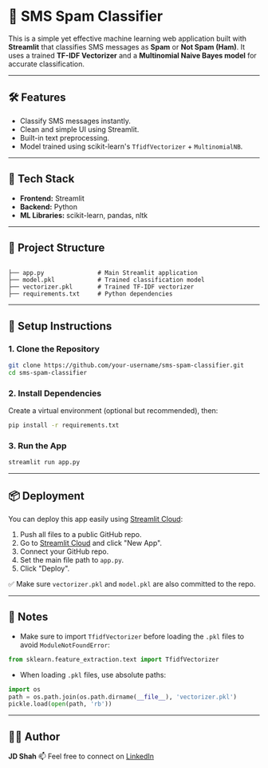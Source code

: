 # 📩 SMS Spam Classifier

This is a simple yet effective machine learning web application built with **Streamlit** that classifies SMS messages as **Spam** or **Not Spam (Ham)**. It uses a trained **TF-IDF Vectorizer** and a **Multinomial Naive Bayes model** for accurate classification.

---

## 🛠️ Features

- Classify SMS messages instantly.
- Clean and simple UI using Streamlit.
- Built-in text preprocessing.
- Model trained using scikit-learn's `TfidfVectorizer` + `MultinomialNB`.

---

## 🧠 Tech Stack

- **Frontend:** Streamlit
- **Backend:** Python
- **ML Libraries:** scikit-learn, pandas, nltk

---

## 📁 Project Structure

```

├── app.py               # Main Streamlit application
├── model.pkl            # Trained classification model
├── vectorizer.pkl       # Trained TF-IDF vectorizer
├── requirements.txt     # Python dependencies

````

---

## 🔧 Setup Instructions

### 1. Clone the Repository

```bash
git clone https://github.com/your-username/sms-spam-classifier.git
cd sms-spam-classifier
````

### 2. Install Dependencies

Create a virtual environment (optional but recommended), then:

```bash
pip install -r requirements.txt
```

### 3. Run the App

```bash
streamlit run app.py
```

---

## 📦 Deployment

You can deploy this app easily using [Streamlit Cloud](https://streamlit.io/cloud):

1. Push all files to a public GitHub repo.
2. Go to [Streamlit Cloud](https://streamlit.io/cloud) and click "New App".
3. Connect your GitHub repo.
4. Set the main file path to `app.py`.
5. Click "Deploy".

✅ Make sure `vectorizer.pkl` and `model.pkl` are also committed to the repo.

---

## 📌 Notes

* Make sure to import `TfidfVectorizer` before loading the `.pkl` files to avoid `ModuleNotFoundError`:

```python
from sklearn.feature_extraction.text import TfidfVectorizer
```

* When loading `.pkl` files, use absolute paths:

```python
import os
path = os.path.join(os.path.dirname(__file__), 'vectorizer.pkl')
pickle.load(open(path, 'rb'))
```

---

## 🙋‍♂️ Author

**JD Shah**
📫 Feel free to connect on [LinkedIn]([www.linkedin.com/in/jayamshah2278](https://www.linkedin.com/in/jayamshah2278/))
